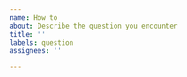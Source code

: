 ```yaml
---
name: How to
about: Describe the question you encounter
title: ''
labels: question
assignees: ''

---
```



